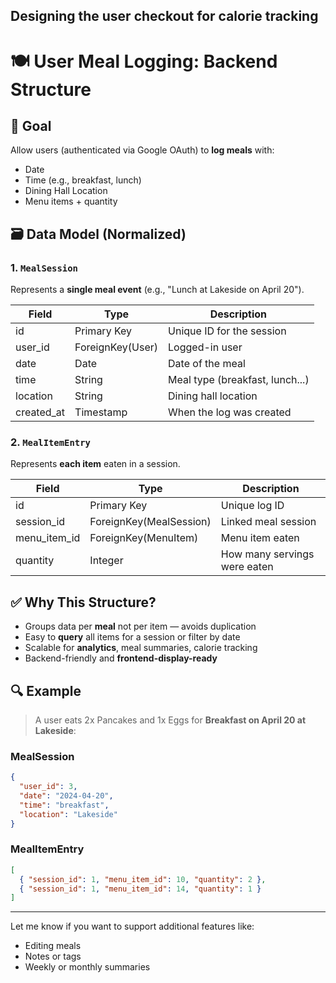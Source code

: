 ## Designing the user checkout for calorie tracking
# 🍽️ User Meal Logging: Backend Structure

## 🧠 Goal
Allow users (authenticated via Google OAuth) to **log meals** with:
- Date
- Time (e.g., breakfast, lunch)
- Dining Hall Location
- Menu items + quantity

## 🗃️ Data Model (Normalized)

### 1. `MealSession`
Represents a **single meal event** (e.g., "Lunch at Lakeside on April 20").

| Field     | Type             | Description                      |
|-----------|------------------|----------------------------------|
| id        | Primary Key      | Unique ID for the session        |
| user_id   | ForeignKey(User) | Logged-in user                   |
| date      | Date             | Date of the meal                 |
| time      | String           | Meal type (breakfast, lunch...) |
| location  | String           | Dining hall location             |
| created_at| Timestamp        | When the log was created         |

### 2. `MealItemEntry`
Represents **each item** eaten in a session.

| Field        | Type                   | Description                       |
|--------------|------------------------|-----------------------------------|
| id           | Primary Key            | Unique log ID                     |
| session_id   | ForeignKey(MealSession)| Linked meal session               |
| menu_item_id | ForeignKey(MenuItem)   | Menu item eaten                   |
| quantity     | Integer                | How many servings were eaten      |

## ✅ Why This Structure?
- Groups data per **meal** not per item — avoids duplication
- Easy to **query** all items for a session or filter by date
- Scalable for **analytics**, meal summaries, calorie tracking
- Backend-friendly and **frontend-display-ready**

## 🔍 Example
> A user eats 2x Pancakes and 1x Eggs for **Breakfast on April 20 at Lakeside**:

### MealSession
```json
{
  "user_id": 3,
  "date": "2024-04-20",
  "time": "breakfast",
  "location": "Lakeside"
}
```

### MealItemEntry
```json
[
  { "session_id": 1, "menu_item_id": 10, "quantity": 2 },
  { "session_id": 1, "menu_item_id": 14, "quantity": 1 }
]
```

---

Let me know if you want to support additional features like:
- Editing meals
- Notes or tags
- Weekly or monthly summaries